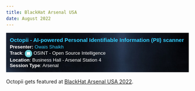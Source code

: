 ```yaml
---
title: BlackHat Arsenal USA
date: August 2022
---
```


![BlackHat Arsenal USA 2022](assets/blackhat_banner.png "BlackHat listing")

Octopii gets featured at [BlackHat Arsenal USA 2022](https://www.blackhat.com/us-22/arsenal/schedule/#octopii---ai-powered-personal-identifiable-information-pii-scanner-27993).
